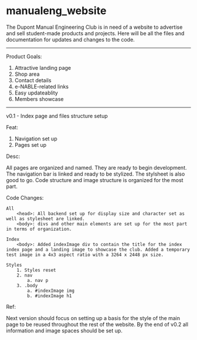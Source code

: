 # manualeng_website
The Dupont Manual Engineering Club is in need of a website to advertise and sell student-made products and projects. Here will be all the files and documentation for updates and changes to the code.

--------------------------------------------------------------------------

Product Goals:

1. Attractive landing page
2. Shop area
3. Contact details
4. e-NABLE-related links
5. Easy updateablity
6. Members showcase

--------------------------------------------------------------------------

v0.1 - Index page and files structure setup

Feat:

1. Navigation set up
2. Pages set up

Desc:

All pages are organized and named. They are ready to begin development. The navigation bar is linked and ready to be stylized. The stylsheet is also good to go.
Code structure and image structure is organized for the most part.

Code Changes:

    All
        <head>: All backend set up for display size and character set as well as stylesheet are linked.
        <body>: divs and other main elements are set up for the most part in terms of organization.

    Index
        <body>: Added indexImage div to contain the title for the index index page and a landing image to showcase the club. Added a temporary test image in a 4x3 aspect ratio with a 3264 x 2448 px size.

    Styles
        1. Styles reset
        2. nav
            a. nav p
        3. .body
            a. #indexImage img
            b. #indexImage h1

Ref:

Next version should focus on setting up a basis for the style of the main page to be reused throughout the rest of the website. By the end of v0.2 all information and image spaces should be set up.